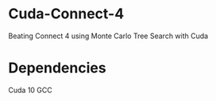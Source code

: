 # Cuda-Connect-4
Beating Connect 4 using Monte Carlo Tree Search with Cuda


# Dependencies 
Cuda 10 
GCC 
